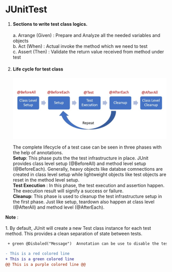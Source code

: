 # JUnitTest

1. #### Sections to write test class logics.<br>
    a. Arrange (Given) :  Prepare and Analyze all the needed variables and objects<br>
    b. Act (When) : Actual invoke the method which we need to test<br>
    c. Assert (Then) : Validate the return value received from method under test<br>

2. #### Life cycle for test class
    ![img.png](img.png)

      The complete lifecycle of a test case can be seen in three phases with the help of annotations.<br>
       **Setup**: This phase puts the the test infrastructure in place. 
                    JUnit provides class level setup (@BeforeAll) and method level setup (@BeforeEach). 
                    Generally, heavy objects like databse comnections are created in class level setup while lightweight objects like test objects are reset in the method level setup.<br>
       **Test Execution** : In this phase, the test execution and assertion happen. The execution result will signify a success or failure.<br>
       **Cleanup**: This phase is used to cleanup the test infrastructure setup in the first phase. Just like setup, teardown also happen at class level (@AfterAll) and method level (@AfterEach).<br>

**Note** :<br>  
    1. By default, JUnit will create a new Test class instance for each test method. This provides a clean separation of state between tests.<br>

```diff 
 + green @Disbaled("Message")  Annotation can be use to disable the test case to run but it will show in the test report.
```  

```diff
- This is a red colored line
+ This is a green colored line
@@ This is a purple colored line @@
```
